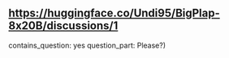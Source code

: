 ## https://huggingface.co/Undi95/BigPlap-8x20B/discussions/1

contains_question: yes
question_part: Please?) 